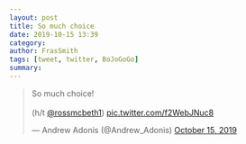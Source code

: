 ```yaml
---
layout: post
title: So much choice
date: 2019-10-15 13:39
category:
author: FrasSmith
tags: [tweet, twitter, BoJoGoGo]
summary:
---
```


<blockquote class="twitter-tweet"><p lang="en" dir="ltr">So much choice!<br><br>(h/t <a href="https://twitter.com/rossmcbeth1?ref_src=twsrc%5Etfw">@rossmcbeth1</a>) <a href="https://t.co/f2WebJNuc8">pic.twitter.com/f2WebJNuc8</a></p>&mdash; Andrew Adonis (@Andrew_Adonis) <a href="https://twitter.com/Andrew_Adonis/status/1183978482256224257?ref_src=twsrc%5Etfw">October 15, 2019</a></blockquote> <script async src="https://platform.twitter.com/widgets.js" charset="utf-8"></script>